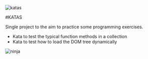 ![katas](https://pbs.twimg.com/media/DOwB_dAX4AAQa7h.png)

#KATAS

Single project to the aim to practice some programming exercises.

* Kata to test the typical function methods in a collection
* Kata to test how to load the DOM tree dynamically


![ninja](https://www.drupal.org/files/project-images/Ninja_Happy800.png)


